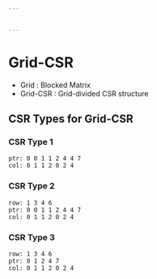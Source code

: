 ```yaml
---


---
```


<h1 id="grid-csr">Grid-CSR</h1>
<ul>
<li>Grid : Blocked Matrix</li>
<li>Grid-CSR : Grid-divided CSR structure</li>
</ul>
<h2 id="csr-types-for-grid-csr">CSR Types for Grid-CSR</h2>
<h3 id="csr-type-1">CSR Type 1</h3>
<pre><code>ptr: 0 0 1 1 2 4 4 7
col: 0 1 1 2 0 2 4
</code></pre>
<h3 id="csr-type-2">CSR Type 2</h3>
<pre><code>row: 1 3 4 6
ptr: 0 0 1 1 2 4 4 7
col: 0 1 1 2 0 2 4
</code></pre>
<h3 id="csr-type-3">CSR Type 3</h3>
<pre><code>row: 1 3 4 6
ptr: 0 1 2 4 7
col: 0 1 1 2 0 2 4
</code></pre>

